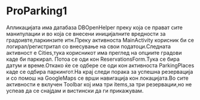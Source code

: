 # ProParking1
Апликацијата има датабаза DBOpenHelper преку која се прават сите манипулации и во која се внесени иницијалните вредности за градоивте,паркинзите итн.Преку активноста MainActivity корисник би се логирал/регистритал со внесување на свои податоци.Следната активност е Cities,тука корисникот има преглед на опциите градови каде би паркирал. Потоа се оди кон ReservationsForm.Тука се бира датум и време.Откако ќе се одбере се оди кон активноста ParkingPlaces каде се одбира паркингот.На крај следи порака за успешна резервација и со помош на GoogleMaps се врши навигација кон локацијата.Во сите активности е вклучен Toolbar кој има три items,за три резервации,но не успеав да се снајдам и вистински да ги прикажувам.

